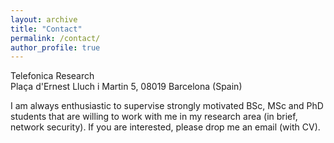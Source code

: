 ```yaml
---
layout: archive
title: "Contact"
permalink: /contact/
author_profile: true
---
```

Telefonica Research<br>
Plaça d'Ernest Lluch i Martin 5, 08019 Barcelona (Spain)


I am always enthusiastic to supervise strongly motivated BSc, MSc and PhD students that are willing to work with me in my research area (in brief, network security). If you are interested, please drop me an email (with CV).
